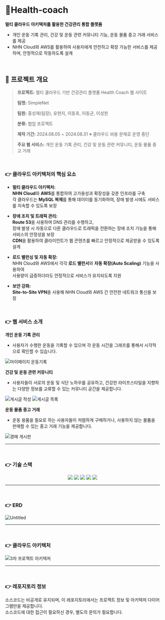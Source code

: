 # 🏃Health-coach
**멀티 클라우드 아키텍처를 활용한 건강관리 통합 플랫폼**
- 개인 운동 기록 관리, 건강 및 운동 관련 커뮤니티 기능, 운동 물품 중고 거래 서비스를 제공
- NHN Cloud와 AWS를 활용하여 사용자에게 안전하고 확장 가능한 서비스를 제공하며, 안정적으로 작동하도록 설계

<br />

## **📝 프로젝트 개요**

> **프로젝트:** 멀티 클라우드 기반 건강관리 플랫폼 Health Coach 웹 사이트
> 
> **팀명:** SimpleNet
> 
> **팀원:** 홍성재(팀장), 유현지, 이동호, 이동균, 이성현
> 
> **분류:** 협업 프로젝트
>
> **제작 기간:** 2024.08.05 ~ 2024.08.31 ※ 클라우드 비용 문제로 운영 중단
>
> **주요 웹 서비스:** 개인 운동 기록 관리, 건강 및 운동 관련 커뮤니티, 운동 물품 중고 거래
>

<br />

### 👉 클라우드 아키텍처의 핵심 요소

- **멀티 클라우드 아키텍처:**  <br />
**NHN Cloud**와 **AWS**를 통합하여 고가용성과 확장성을 갖춘 인프라를 구축 <br />
각 클라우드는 **MySQL 복제**를 통해 데이터를 동기화하여, 장애 발생 시에도 서비스를 지속할 수 있도록 보장 <br />

- **장애 조치 및 트래픽 관리:** <br />
**Route 53**을 사용하여 DNS 관리를 수행하고, <br />
  장애 발생 시 자동으로 다른 클라우드로 트래픽을 전환하는 장애 조치 기능을 통해 서비스의 안정성을 보장 <br />
**CDN**을 활용하여 클라이언트가 웹 콘텐츠를 빠르고 안정적으로 제공받을 수 있도록 설계 <br />

- **로드 밸런싱 및 자동 확장:** <br />
NHN Cloud와 AWS에서 각각 **로드 밸런서**와 **자동 확장(Auto Scaling)** 기능을 사용하여 <br />
사용량이 급증하더라도 안정적으로 서비스가 유지되도록 지원 <br />

- **보안 강화:** <br />
**Site-to-Site VPN**을 사용해 NHN Cloud와 AWS 간 안전한 네트워크 통신을 보장


<br />

### 👉 웹 서비스 소개

**개인 운동 기록 관리**

 - 사용자가 수행한 운동을 기록할 수 있으며 각 운동 시간을 그래프를 통해서 시각적으로 확인할 수 있습니다.

![마이페이지 운동기록](https://github.com/user-attachments/assets/097240bc-7950-4ffc-811d-57828077a104)

**건강 및 운동 관련 커뮤니티**

- 사용자들이 서로의 운동 및 식단 노하우를 공유하고, 건강한 라이프스타일을 지향하는 다양한 정보를 교류할 수 있는 커뮤니티 공간을 제공합니다.

![게시글 작성](https://github.com/user-attachments/assets/06ec599a-1b67-49fd-a424-3ae9ce1b70a1)
![게시글 목록](https://github.com/user-attachments/assets/8cc8f137-6625-410b-a7af-3978eaef9dde)

**운동 물품 중고 거래**

- 운동 용품을 필요로 하는 사용자들이 저렴하게 구매하거나, 사용하지 않는 물품을 판매할 수 있는 중고 거래 기능을 제공합니다.

![경매 게시판](https://github.com/user-attachments/assets/38f8f3eb-7c55-4111-9e4a-55d802a1a49a)

---

<br />

### 👉 기술 스택
<div align=center> 
<img src="https://img.shields.io/badge/springboot-6DB33F?style=for-the-badge&logo=springboot&logoColor=white">
<img src="https://img.shields.io/badge/react-61DAFB?style=for-the-badge&logo=react&logoColor=black">
<img src="https://img.shields.io/badge/MYSQL-003545?style=for-the-badge&logo=mysql&logoColor=white">
<img src="https://img.shields.io/badge/redis-E34F26?style=for-the-badge&logo=redis&logoColor=white">
<img src="https://img.shields.io/badge/amazonaws-232F3E?style=for-the-badge&logo=amazonwebservices&logoColor=white"> 
</div>

---

<br />

### 👉 ERD

![Untitled](https://github.com/user-attachments/assets/1396f9e4-1148-441b-a521-c04e863139cc)

---

<br />

### 👉 클라우드 아키텍처

![3차 프로젝트 아키텍처](https://github.com/user-attachments/assets/187551c3-cd8a-4ef5-b1b0-183cb1b8700f)


---

<br />

 ### 👉 레포지토리 정보
소스코드는 비공개로 유지되며, 이 레포지토리에서는 프로젝트 정보 및 아키텍처 다이어그램만을 제공합니다. <br />
소스코드에 대한 접근이 필요하신 경우, 별도의 문의가 필요합니다.
